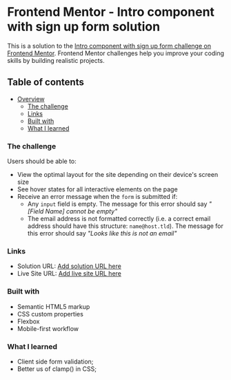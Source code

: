 # Frontend Mentor - Intro component with sign up form solution

This is a solution to the [Intro component with sign up form challenge on Frontend Mentor](https://www.frontendmentor.io/challenges/intro-component-with-signup-form-5cf91bd49edda32581d28fd1). Frontend Mentor challenges help you improve your coding skills by building realistic projects.

## Table of contents

- [Overview](#overview)
  - [The challenge](#the-challenge)
  - [Links](#links)
  - [Built with](#built-with)
  - [What I learned](#what-i-learned)

### The challenge

Users should be able to:

- View the optimal layout for the site depending on their device's screen size
- See hover states for all interactive elements on the page
- Receive an error message when the `form` is submitted if:
  - Any `input` field is empty. The message for this error should say _"[Field Name] cannot be empty"_
  - The email address is not formatted correctly (i.e. a correct email address should have this structure: `name@host.tld`). The message for this error should say _"Looks like this is not an email"_

### Links

- Solution URL: [Add solution URL here](https://github.com/AndreiBarari/FrontendMentorProjects/tree/main/Intro%20component%20with%20sign-up%20form)
- Live Site URL: [Add live site URL here](https://andreibarari.github.io/FrontendMentorProjects/Intro%20component%20with%20sign-up%20form/index.html)

### Built with

- Semantic HTML5 markup
- CSS custom properties
- Flexbox
- Mobile-first workflow

### What I learned

- Client side form validation;
- Better us of clamp() in CSS;
